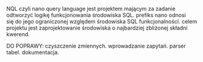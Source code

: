 NQL czyli nano query language jest projektem 
mającym za zadanie odtworzyć logikę funkcjonowania 
środowiska SQL. prefiks nano odnosi się do jego
ograniczonej względem środowiska SQL funkcjonalności.
celem projektu jest zaprojektowanie środowiska o
najbardziej zbliżonej składni kwerend.


DO POPRAWY: czyszczenie zmiennych.
wprowadzanie zapytań. 
parser tabel. 
dokumentacja.



